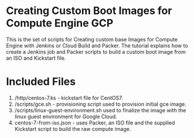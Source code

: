 # Creating Custom Boot Images for Compute Engine GCP
This is the set of scripts for Creating custom base Images for Compute Engine with Jenkins or Cloud Build and Packer.  The tutorial explains how to create a Jenkins job and Packer scripts to build a custom boot image from an ISO and Kickstart file.

# Included Files
1. /http/centos-7.ks - kickstart file for CentOS7.
2. /scripts/gce.sh - provisioning script used to provision initial gce image.
3. /scripts/linux-guest-environment.sh used to finalize the image with the linux guest environment for Google Cloud.
5. centos-7-from-iso.json - uses Packer, an ISO file and the supplied Kickstart script to build the raw compute image.
